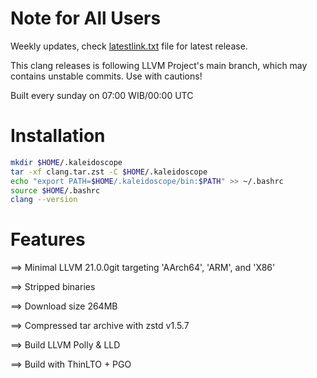 # Note for All Users

Weekly updates, check [latestlink.txt](https://raw.githubusercontent.com/PurrrsLitterbox/clang-releases/refs/heads/main/latestlink.txt) file for latest release.

This clang releases is following LLVM Project's main branch, which may contains unstable commits. Use with cautions!

Built every sunday on 07:00 WIB/00:00 UTC

# Installation

```bash
mkdir $HOME/.kaleidoscope
tar -xf clang.tar.zst -C $HOME/.kaleidoscope
echo "export PATH=$HOME/.kaleidoscope/bin:$PATH" >> ~/.bashrc
source $HOME/.bashrc
clang --version
``` 

# Features

==> Minimal LLVM 21.0.0git targeting 'AArch64', 'ARM', and 'X86'

==> Stripped binaries

==> Download size 264MB

==> Compressed tar archive with zstd v1.5.7

==> Build LLVM Polly & LLD

==> Build with ThinLTO + PGO
